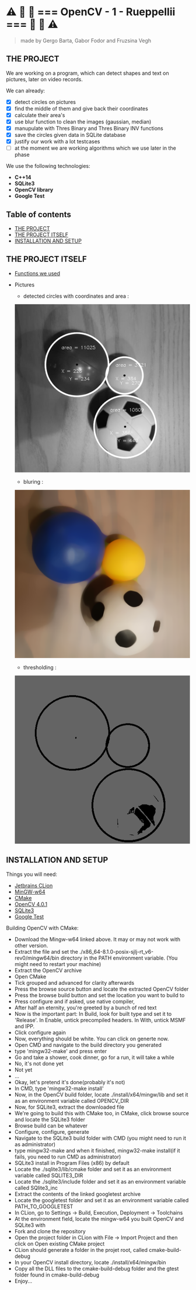 # :warning:  :traffic_light:  :red_car:  === OpenCV - 1 - Rueppellii ===  :red_car:  :traffic_light:  :warning:
> made by Gergo Barta, Gabor Fodor and Fruzsina Vegh

## THE PROJECT
We are working on a program, which can detect shapes and text on pictures, later on video records.

We can already:
 - [x] detect circles on pictures
 - [x] find the middle of them and give back their coordinates
 - [x] calculate their area's
 - [x] use blur function to clean the images (gaussian, median)
 - [x] manupulate with Thres Binary and Thres Binary INV functions
 - [x] save the circles given data in SQLite database
 - [x] justify our work with a lot testcases
 - [ ] at the moment we are working algorithms which we use later in the phase

We use the following technologies:
* __C++14__
* __SQLite3__
* __OpenCV library__
* __Google Test__

## Table of contents
- [THE PROJECT](#the-project)
- [THE PROJECT ITSELF](#the-project-itself)
- [INSTALLATION AND SETUP](#installation-and-setup)


## THE PROJECT ITSELF
 - [Functions we used](docs/functions.md)

 - Pictures
    - detected circles with coordinates and area :

    ![detected circles with coordinates and area](img/detect_circles.PNG)
    - bluring :

    ![blured image](img/detect_circles_2.PNG)
    - thresholding :
    
    ![threshold image](img/detect_circles_3.PNG)




## INSTALLATION AND SETUP
 Things you will need:

 - [Jetbrains CLion](https://www.jetbrains.com/clion/)
 - [MinGW-w64](https://drive.google.com/open?id=1tNNNxxlnYyeeiGAozp307DbwI1kel2AQ)
 - [CMake](https://github.com/Kitware/CMake/releases/download/v3.14.0-rc1/cmake-3.14.0-rc1-win64-x64.msi)
 - [OpenCV 4.0.1](https://github.com/opencv/opencv/archive/4.0.1.zip)
 - [SQLite3](https://drive.google.com/open?id=1fUCQl_v66Zl4Wb51pFHGSVmeZyfMp83z)
 - [Google Test](https://github.com/green-fox-academy/teaching-materials/blob/master/workshop/testing/env-setup/cpp/resource/googletest.zip)

Building OpenCV with CMake:
 - Download the Mingw-w64 linked above. It may or may not work with other version.
 - Extract the file and set the ./x86_64-8.1.0-posix-sjlj-rt_v6-rev0/mingw64/bin directory in the
 PATH environment variable. (You might need to restart your machine)
 - Extract the OpenCV archive
 - Open CMake
 - Tick grouped and advanced for clarity afterwards
 - Press the browse source button and locate the extracted OpenCV folder
 - Press the browse build button and set the location you want to build to
 - Press configure and if asked, use native compiler,
 - After half an eternity, you're greeted by a bunch of red text
 - Now is the important part: In Build, look for built type and set it to 'Release'. In Enable, untick precompiled headers.
 In With, untick MSMF and IPP.
 - Click configure again
 - Now, everything should be white. You can click on generte now.
 - Open CMD and navigate to the build directory you generated
 - type 'mingw32-make' and press enter
 - Go and take a shower, cook dinner, go for a run, it will take a while
 - No, it's not done yet
 - Not yet
 - ...
 - Okay, let's pretend it's done(probably it's not)
 - In CMD, type 'mingw32-make install'
 - Now, in the OpenCV build folder, locate ./install/x64/mingw/lib and set it as an environment variable called OPENCV_DIR
 - Now, for SQLite3, extract the downloaded file
 - We're going to build this with CMake too, in CMake, click browse source and locate the SQLite3 folder
 - Browse build can be whatever
 - Configure, configure, generate
 - Navigate to the SQLite3 build folder with CMD (you might need to run it as administrator)
 - type mingw32-make and when it finished, mingw32-make install(if it fails, you need to run CMD as administrator)
 - SQLite3 install in Program Files (x86) by default
 - Locate the ./sqlite3/lib/cmake folder and set it as an environment variable called SQLITE3_DIR
 - Locate the ./sqlite3/include folder and set it as an environment variable called SQlite3_inc
 - Extract the contents of the linked googletest archive
 - Locate the googletest folder and set it as an environment variable called PATH_TO_GOOGLETEST
 - In CLion, go to Settings -> Build, Execution, Deployment -> Toolchains
 - At the environment field, locate the mingw-w64 you built OpenCV and SQLite3 with
 - Fork and clone the repository
 - Open the project folder in CLion with File -> Import Project and then click on Open existing CMake project
 - CLion should generate a folder in the projet root, called cmake-build-debug
 - In your OpenCV install directory, locate ./install/x64/mingw/bin
 - Copy all the DLL files to the cmake-build-debug folder and the gtest folder found in cmake-build-debug
 - Enjoy...
